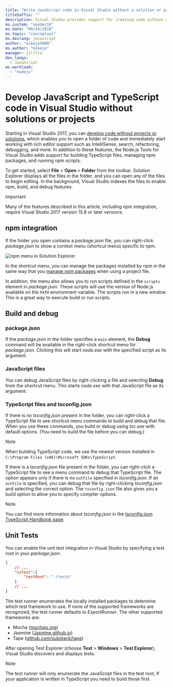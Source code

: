 ```yaml
---
title: "Write JavaScript code in Visual Studio without a solution or project"
titleSuffix: ""
description: Visual Studio provides support for creating code without a dependence on a project file or solution file
ms.custom: "seodec18"
ms.date: "09/24/2018"
ms.topic: "conceptual"
ms.devlang: javascript
author: "mikejo5000"
ms.author: "mikejo"
manager: jillfra
dev_langs:
  - JavaScript
ms.workload:
  - "nodejs"
---
```

# Develop JavaScript and TypeScript code in Visual Studio without solutions or projects

Starting in Visual Studio 2017, you can [develop code without projects or solutions](../ide/develop-code-in-visual-studio-without-projects-or-solutions.md), which enables you to open a folder of code and immediately start working with rich editor support such as IntelliSense, search, refactoring, debugging, and more. In addition to these features, the Node.js Tools for Visual Studio adds support for building TypeScript files, managing npm packages, and running npm scripts.

To get started, select **File** > **Open** > **Folder** from the toolbar. Solution Explorer displays all the files in the folder, and you can open any of the files to begin editing. In the background, Visual Studio indexes the files to enable npm, build, and debug features.

> [!IMPORTANT]
> Many of the features described in this article, including npm integration, require Visual Studio 2017 version 15.8 or later versions.

## npm integration

If the folder you open contains a *package.json* file, you can right-click *package.json* to show a context menu (shortcut menu) specific to npm.

![npm menu in Solution Explorer](../javascript/media/solution-explorer-npm-ctx.png)

In the shortcut menu, you can manage the packages installed by npm in the same way that you
[manage npm packages](npm-package-management.md) when using a project file.

In addition, the menu also allows you to run scripts defined in the `scripts` element in *package.json*. These scripts will use the version of Node.js available on the `PATH` environment variable. The scripts run in a new window. This is a great way to execute build or run scripts.

## Build and debug

### package.json
If the *package.json* in the folder specifies a `main` element, the **Debug** command will be available in the right-click shortcut menu for *package.json*.
Clicking this will start *node.exe* with the specified script as its argument.

### JavaScript files
You can debug JavaScript files by right-clicking a file and selecting **Debug** from the shortcut menu. This starts *node.exe* with that JavaScript file as its argument.

### TypeScript files and tsconfig.json
If there is no *tsconfig.json* present in the folder, you can right-click a TypeScript file to see shortcut menu commands to build and debug that file. When you use these commands, you build or debug using *tsc.exe* with default options. (You need to build the file before you can debug.)

> [!NOTE]
> When building TypeScript code, we use the newest version installed in `C:\Program Files (x86)\Microsoft SDKs\TypeScript`.

If there is a *tsconfig.json* file present in the folder, you can right-click a TypeScript file to see a menu command to debug that TypeScript file. The option appears only if there is no `outFile` specified in *tsconfig.json*. If an `outFile` is specified, you can debug that file by right-clicking *tsconfig.json* and selecting the correct option. The `tsconfig.json` file also gives you a build option to allow you to specify compiler options.

> [!NOTE]
> You can find more information about *tsconfig.json* in the
[tsconfig.json TypeScript Handbook page](https://www.typescriptlang.org/docs/handbook/tsconfig-json.html).

## Unit Tests
You can enable the unit test integration in Visual Studio by specifying a test root in your *package.json*:

```json
{
    // ...
    "vsTest":{
        "testRoot": "./tests"
    }
    // ...
}
```

The test runner enumerates the locally installed packages to determine which test framework to use.
If none of the supported frameworks are recognized, the test runner defaults to *ExportRunner*. The other
supported frameworks are:
* Mocha ([mochajs.org](http://mochajs.org/))
* Jasmine ([Jasmine.github.io](https://jasmine.github.io/))
* Tape ([github.com/substack/tape](https://github.com/substack/tape))

After opening Test Explorer (choose **Test** > **Windows** > **Test Explorer**), Visual Studio discovers and displays tests.

> [!NOTE]
> The test runner will only enumerate the JavaScript files in the test root, if your application is written in
> TypeScript you need to build those first.

